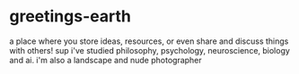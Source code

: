 # greetings-earth
a place where you store ideas, resources, or even share and discuss things with others!
sup
i've studied philosophy, psychology, neuroscience, biology and ai.
i'm also a landscape and nude photographer
